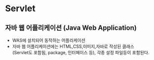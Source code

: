 Servlet
=========

## 자바 웹 어플리케이션 (Java Web Application)

* WAS에 설치되어 동작하는 어플리케이션
* 자바 웹 어플리케이션에는 HTML,CSS,이미지,자바로 작성된 클래스  
  (Servlet도 포함됨, package, 인터페이스 등), 각종 설정 파일등이 포함된다.
  